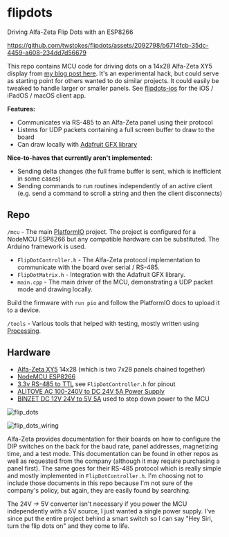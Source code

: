 # flipdots
Driving Alfa-Zeta Flip Dots with an ESP8266

https://github.com/twstokes/flipdots/assets/2092798/b6714fcb-35dc-4459-a608-234dd7d56679

This repo contains MCU code for driving dots on a 14x28 Alfa-Zeta XY5 display from [my blog post here](https://www.tannr.com/2021/03/31/flip-dots/). It's an experimental hack, but could serve as starting point for others wanted to do similar projects. It could easily be tweaked to handle larger or smaller panels. See [flipdots-ios](https://github.com/twstokes/flipdots-ios/) for the iOS / iPadOS / macOS client app.

**Features:**
- Communicates via RS-485 to an Alfa-Zeta panel using their protocol
- Listens for UDP packets containing a full screen buffer to draw to the board
- Can draw locally with [Adafruit GFX library](https://github.com/adafruit/Adafruit-GFX-Library)

**Nice-to-haves that currently aren't implemented:**
- Sending delta changes (the full frame buffer is sent, which is inefficient in some cases)
- Sending commands to run routines independently of an active client (e.g. send a command to scroll a string and then the client disconnects)

## Repo

`/mcu` - The main [PlatformIO](https://platformio.org/) project. The project is configured for a NodeMCU ESP8266 but any compatible hardware can be substituted. The Arduino framework is used.
- `FlipDotController.h` - The Alfa-Zeta protocol implementation to communicate with the board over serial / RS-485.
- `FlipDotMatrix.h` - Integration with the Adafruit GFX library.
- `main.cpp` - The main driver of the MCU, demonstrating a UDP packet mode and drawing locally.

Build the firmware with `run pio` and follow the PlatformIO docs to upload it to a device.

`/tools` - Various tools that helped with testing, mostly written using [Processing](https://processing.org/).

## Hardware

- [Alfa-Zeta XY5](https://flipdots.com/en/products-services/flip-dot-boards-xy5/) 14x28 (which is two 7x28 panels chained together)
- [NodeMCU ESP8266](https://en.wikipedia.org/wiki/NodeMCU)
- [3.3v RS-485 to TTL](https://www.amazon.com/gp/product/B07V5LND1T/ref=ppx_yo_dt_b_search_asin_title?ie=UTF8&psc=1) see `FlipDotController.h` for pinout
- [ALITOVE AC 100-240V to DC 24V 5A Power Supply](https://www.amazon.com/gp/product/B01GC6VS8I/ref=ppx_yo_dt_b_search_asin_title?ie=UTF8&th=1)
- [BINZET DC 12V 24V to 5V 5A](https://www.amazon.com/gp/product/B00J3MHT1E/ref=ppx_yo_dt_b_search_asin_title?ie=UTF8&psc=1) used to step down power to the MCU

![flip_dots](https://github.com/twstokes/flipdots/assets/2092798/5ceceb91-c845-42d1-8203-d8db8634f0e3)

![flip_dots_wiring](https://github.com/twstokes/flipdots/assets/2092798/0f3b4696-e60a-4845-b948-c952b0bcf868)

Alfa-Zeta provides documentation for their boards on how to configure the DIP switches on the back for the baud rate, panel addresses, magnetizing time, and a test mode. This documentation can be found in other repos as well as requested from the company (although it may require purchasing a panel first). The same goes for their RS-485 protocol which is really simple and mostly implemented in `FlipDotController.h`. I'm choosing not to include those documents in this repo because I'm not sure of the company's policy, but again, they are easily found by searching.

The 24V -> 5V converter isn't necessary if you power the MCU independently with a 5V source, I just wanted a single power supply. I've since put the entire project behind a smart switch so I can say "Hey Siri, turn the flip dots on" and they come to life.
